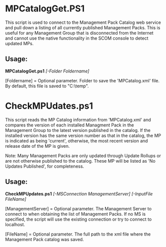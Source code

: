 
# MPCatalogGet.PS1
This script is used to connect to the Management Pack Catalog web service and pull down a listing of all currently published Management Packs.  This is useful for any Management Group that is disconnected from the Internet and cannot use the native functionality in the SCOM console to detect updated MPs.

## Usage:
**MPCatalogGet.ps1** *[-Folder Foldername]*

[Foldername] = Optional parameter.  Folder to save the 'MPCatalog.xml' file.  By default, this file is saved to "C:\temp".


# CheckMPUdates.ps1
This script reads the MP Catalog information from 'MPCatalog.xml' and compares the version of each installed Managment Pack in the Management Group to the latest version published in the catalog.  If the installed version has the same version number as that in the catalog, the MP is indicated as being 'current', otherwise, the most recent version and release date of the MP is given.  

Note: Many Management Packs are only updated through Update Rollups or are not otherwise published to the catalog.  These MP will be listed as 'No Updates Published', for completeness.

## Usage:
**CheckMPUpdates.ps1** *[-MSConnection ManagementServer] [-InputFile FileName]*

[ManagementServer] = Optional parameter.  The Management Server to connect to when obtaining the list of Management Packs.  If no MS is specified, the script will use the existing connection or try to connect to localhost.

[FileName] = Optional parameter.  The full path to the xml file where the Management Pack catalog was saved.  